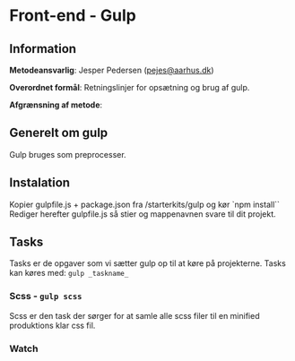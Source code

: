 # Front-end - Gulp

## Information

__Metodeansvarlig__: Jesper Pedersen (pejes@aarhus.dk)

__Overordnet formål__: Retningslinjer for opsætning og brug af gulp.

__Afgrænsning af metode__:

## Generelt om gulp

Gulp bruges som preprocesser.

## Instalation

Kopier gulpfile.js + package.json fra /starterkits/gulp og kør `npm install``
Rediger herefter gulpfile.js så stier og mappenavnen svare til dit projekt.

## Tasks

Tasks er de opgaver som vi sætter gulp op til at køre på projekterne. Tasks kan
køres med: `gulp _taskname_`

### Scss - `gulp scss`

Scss er den task der sørger for at samle alle scss filer til en minified
produktions klar css fil.

### Watch